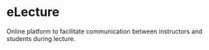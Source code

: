 # eLecture
Online platform to facilitate communication between instructors and students during lecture.
